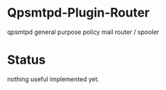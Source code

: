 # Qpsmtpd-Plugin-Router
qpsmtpd general purpose policy mail router / spooler

# Status
nothing useful implemented yet.
